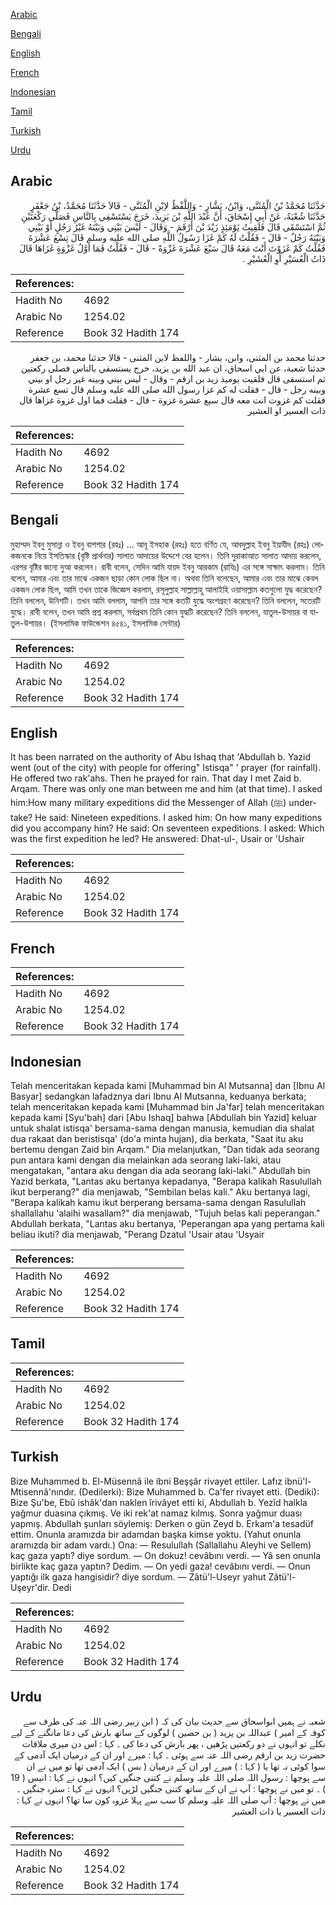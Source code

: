 [Arabic](#arabic)

[Bengali](#bengali)

[English](#english)

[French](#french)

[Indonesian](#indonesian)

[Tamil](#tamil)

[Turkish](#turkish)

[Urdu](#urdu)

## Arabic


<div dir="rtl" lang="ar" style={{fontSize:'larger',backgroundColor:'#f8f9fa',padding:20}}>
حَدَّثَنَا مُحَمَّدُ بْنُ الْمُثَنَّى، وَابْنُ، بَشَّارٍ - وَاللَّفْظُ لاِبْنِ الْمُثَنَّى - قَالاَ حَدَّثَنَا مُحَمَّدُ، بْنُ جَعْفَرٍ حَدَّثَنَا شُعْبَةُ، عَنْ أَبِي إِسْحَاقَ، أَنَّ عَبْدَ اللَّهِ بْنَ يَزِيدَ، خَرَجَ يَسْتَسْقِي بِالنَّاسِ فَصَلَّى رَكْعَتَيْنِ ثُمَّ اسْتَسْقَى قَالَ فَلَقِيتُ يَوْمَئِذٍ زَيْدَ بْنَ أَرْقَمَ - وَقَالَ - لَيْسَ بَيْنِي وَبَيْنَهُ غَيْرُ رَجُلٍ أَوْ بَيْنِي وَبَيْنَهُ رَجُلٌ - قَالَ - فَقُلْتُ لَهُ كَمْ غَزَا رَسُولُ اللَّهِ صلى الله عليه وسلم قَالَ تِسْعَ عَشْرَةَ فَقُلْتُ كَمْ غَزَوْتَ أَنْتَ مَعَهُ قَالَ سَبْعَ عَشْرَةَ غَزْوَةً - قَالَ - فَقُلْتُ فَمَا أَوَّلُ غَزْوَةٍ غَزَاهَا قَالَ ذَاتُ الْعُسَيْرِ أَوِ الْعُشَيْرِ ‏.‏
</div>
<div style={{backgroundColor:'#f8f9fa',padding:20, marginBottom: 10}}><table> <thead> <tr> <th>References:</th> <th></th> </tr> </thead> <tbody><tr><td>Hadith No</td><td>4692</td></tr><tr><td>Arabic No</td><td>1254.02</td></tr><tr><td>Reference</td><td>Book 32 Hadith 174</td></tr></tbody></table></div>


<div dir="rtl" lang="ar" style={{fontSize:'larger',backgroundColor:'#f8f9fa',padding:20}}>
حدثنا محمد بن المثنى، وابن، بشار - واللفظ لابن المثنى - قالا حدثنا محمد، بن جعفر حدثنا شعبة، عن ابي اسحاق، ان عبد الله بن يزيد، خرج يستسقي بالناس فصلى ركعتين ثم استسقى قال فلقيت يوميذ زيد بن ارقم - وقال - ليس بيني وبينه غير رجل او بيني وبينه رجل - قال - فقلت له كم غزا رسول الله صلى الله عليه وسلم قال تسع عشرة فقلت كم غزوت انت معه قال سبع عشرة غزوة - قال - فقلت فما اول غزوة غزاها قال ذات العسير او العشير
</div>
<div style={{backgroundColor:'#f8f9fa',padding:20, marginBottom: 10}}><table> <thead> <tr> <th>References:</th> <th></th> </tr> </thead> <tbody><tr><td>Hadith No</td><td>4692</td></tr><tr><td>Arabic No</td><td>1254.02</td></tr><tr><td>Reference</td><td>Book 32 Hadith 174</td></tr></tbody></table></div>

## Bengali


<div dir="ltr" lang="bn" style={{fontSize:'larger',backgroundColor:'#f8f9fa',padding:20}}>
মুহাম্মদ ইবনু মুসান্না ও ইবনু বাশশার (রহঃ) ... আবূ ইসহাক (রহঃ) হতে বর্ণিত যে, আবদুল্লাহ ইবনু ইয়াযীদ (রহঃ) লোকজনকে নিয়ে ইসতিস্কার (বৃষ্টি প্রার্থনার) সালাত আদায়ের উদ্দেশে বের হলেন। তিনি দুরাকাআত সালাত আদায় করলেন, এরপর বৃষ্টির জন্যে দুআ করলেন। রাবী বলেন, সেদিন আমি যায়দ ইবনু আরকাম (রাযিঃ) এর সঙ্গে সাক্ষাৎ করলাম। তিনি বলেন, আমার এবং তার মাঝে একজন ছাড়া কোন লোক ছিল না। অথবা তিনি বলেছেন, আমার এবং তার মাঝে কেবল একজন লোক ছিল, আমি তখন তাকে জিজ্ঞেস করলাম, রসূলুল্লাহ সাল্লাল্লাহু আলাইহি ওয়াসাল্লাম কতগুলো যুদ্ধ করেছেন? তিনি বললেন, উনিশটি। তখন আমি বললাম, আপনি তার সঙ্গে কতটি যুদ্ধে অংশগ্রহণ করেছেন? তিনি বললেন, সতেরটি যুদ্ধে। রাবী বলেন, তখন আমি প্রশ্ন করলাম, সর্বপ্রথম তিনি কোন যুদ্ধটি করেছেন? তিনি বললেন, যাতুল-উসায়র বা যাতুল-উশায়র। (ইসলামিক ফাউন্ডেশন ৪৫৪১, ইসলামিক সেন্টার)
</div>
<div style={{backgroundColor:'#f8f9fa',padding:20, marginBottom: 10}}><table> <thead> <tr> <th>References:</th> <th></th> </tr> </thead> <tbody><tr><td>Hadith No</td><td>4692</td></tr><tr><td>Arabic No</td><td>1254.02</td></tr><tr><td>Reference</td><td>Book 32 Hadith 174</td></tr></tbody></table></div>

## English


<div dir="ltr" lang="en" style={{fontSize:'larger',backgroundColor:'#f8f9fa',padding:20}}>
It has been narrated on the authority of Abu Ishaq that 'Abdullah b. Yazid went (out of the city) with people for offering" Istisqa" ' prayer (for rainfall). He offered two rak'ahs. Then he prayed for rain. That day I met Zaid b. Arqam. There was only one man between me and him (at that time). I asked him:How many military expeditions did the Messenger of Allah (ﷺ) undertake? He said: Nineteen expeditions. I asked him: On how many expeditions did you accompany him? He said: On seventeen expeditions. I asked: Which was the first expedition he led? He answered: Dhat-ul-, Usair or 'Ushair
</div>
<div style={{backgroundColor:'#f8f9fa',padding:20, marginBottom: 10}}><table> <thead> <tr> <th>References:</th> <th></th> </tr> </thead> <tbody><tr><td>Hadith No</td><td>4692</td></tr><tr><td>Arabic No</td><td>1254.02</td></tr><tr><td>Reference</td><td>Book 32 Hadith 174</td></tr></tbody></table></div>

## French


<div dir="ltr" lang="fr" style={{fontSize:'larger',backgroundColor:'#f8f9fa',padding:20}}>

</div>
<div style={{backgroundColor:'#f8f9fa',padding:20, marginBottom: 10}}><table> <thead> <tr> <th>References:</th> <th></th> </tr> </thead> <tbody><tr><td>Hadith No</td><td>4692</td></tr><tr><td>Arabic No</td><td>1254.02</td></tr><tr><td>Reference</td><td>Book 32 Hadith 174</td></tr></tbody></table></div>

## Indonesian


<div dir="ltr" lang="id" style={{fontSize:'larger',backgroundColor:'#f8f9fa',padding:20}}>
Telah menceritakan kepada kami [Muhammad bin Al Mutsanna] dan [Ibnu Al Basyar] sedangkan lafadznya dari Ibnu Al Mutsanna, keduanya berkata; telah menceritakan kepada kami [Muhammad bin Ja'far] telah menceritakan kepada kami [Syu'bah] dari [Abu Ishaq] bahwa [Abdullah bin Yazid] keluar untuk shalat istisqa' bersama-sama dengan manusia, kemudian dia shalat dua rakaat dan beristisqa' (do'a minta hujan), dia berkata, "Saat itu aku bertemu dengan Zaid bin Arqam." Dia melanjutkan, "Dan tidak ada seorang pun antara kami dengan dia melainkan ada seorang laki-laki, atau mengatakan, "antara aku dengan dia ada seorang laki-laki." Abdullah bin Yazid berkata, "Lantas aku bertanya kepadanya, "Berapa kalikah Rasulullah ikut berperang?" dia menjawab, "Sembilan belas kali." Aku bertanya lagi, "Berapa kalikah kamu ikut berperang bersama-sama dengan Rasulullah shallallahu 'alaihi wasallam?" dia menjawab, "Tujuh belas kali peperangan." Abdullah berkata, "Lantas aku bertanya, 'Peperangan apa yang pertama kali beliau ikuti? dia menjawab, "Perang Dzatul 'Usair atau 'Usyair
</div>
<div style={{backgroundColor:'#f8f9fa',padding:20, marginBottom: 10}}><table> <thead> <tr> <th>References:</th> <th></th> </tr> </thead> <tbody><tr><td>Hadith No</td><td>4692</td></tr><tr><td>Arabic No</td><td>1254.02</td></tr><tr><td>Reference</td><td>Book 32 Hadith 174</td></tr></tbody></table></div>

## Tamil


<div dir="ltr" lang="ta" style={{fontSize:'larger',backgroundColor:'#f8f9fa',padding:20}}>

</div>
<div style={{backgroundColor:'#f8f9fa',padding:20, marginBottom: 10}}><table> <thead> <tr> <th>References:</th> <th></th> </tr> </thead> <tbody><tr><td>Hadith No</td><td>4692</td></tr><tr><td>Arabic No</td><td>1254.02</td></tr><tr><td>Reference</td><td>Book 32 Hadith 174</td></tr></tbody></table></div>

## Turkish


<div dir="ltr" lang="tr" style={{fontSize:'larger',backgroundColor:'#f8f9fa',padding:20}}>
Bize Muhammed b. El-Müsennâ ile ibni Beşşâr riva­yet ettiler. Lafız ibnü'l-Mtisennâ'nındır. (Dedilerki): Bize Muhammed b. Ca'fer rivayet etti. (Dediki): Bize Şu'be, Ebû ishâk'dan naklen îrivâyet etti ki, Abdullah b. Yezîd halkla yağmur duasına çıkmış. Ve iki rek'at namaz kılmış. Sonra yağmur duası yapmış. Abdullah şunları söylemiş: Derken o gün Zeyd b. Erkam'a tesadüf ettim. Onunla aramızda bir adamdan başka kimse yoktu. (Yahut onunla aramızda bir adam vardı.) Ona: — Resulullah (Sallallahu Aleyhi ve Sellem) kaç gaza yaptı? diye sordum. — On dokuz! cevâbını verdi. — Yâ sen onunla birlikte kaç gaza yaptın? Dedim. — On yedi gaza! cevâbını verdi. — Onun yaptığı ilk gaza hangisidir? diye sordum. — Zâtü'l-Useyr yahut Zâtü'l-Uşeyr'dir. Dedi
</div>
<div style={{backgroundColor:'#f8f9fa',padding:20, marginBottom: 10}}><table> <thead> <tr> <th>References:</th> <th></th> </tr> </thead> <tbody><tr><td>Hadith No</td><td>4692</td></tr><tr><td>Arabic No</td><td>1254.02</td></tr><tr><td>Reference</td><td>Book 32 Hadith 174</td></tr></tbody></table></div>

## Urdu


<div dir="rtl" lang="ur" style={{fontSize:'larger',backgroundColor:'#f8f9fa',padding:20}}>
شعبہ نے ہمیں ابواسحاق سے حدیث بیان کی کہ ( ابن زبیر رضی اللہ عنہ کی طرف سے کوفہ کے امیر ) عبداللہ بن یزید ( بن حصین ) لوگوں کے ساتھ بارش کی دعا مانگنے کے لیے نکلے تو انہوں نے دو رکعتیں پڑھیں ، پھر بارش کی دعا کی ۔ کہا : اس دن میری ملاقات حضرت زید بن ارقم رضی اللہ عنہ سے ہوئی ۔ کہا : میرے اور ان کے درمیان ایک آدمی کے سوا کوئی نہ تھا یا ( کہا : ) میرے اور ان کے درمیان ( بس ) ایک آدمی تھا تو میں نے ان سے پوچھا : رسول اللہ صلی اللہ علیہ وسلم نے کتنی جنگیں کیں؟ انہوں نے کہا : انیس ( 19 ) ۔ تو میں نے پوچھا : آپ نے ان کے ساتھ کتنی جنگیں لڑیں؟ انہوں نے کہا : سترہ جنگیں ۔ میں نے پوچھا : آپ صلی اللہ علیہ وسلم کا سب سے پہلا غزوہ کون سا تھا؟ انہوں نے کہا : ذات العسیر یا ذات العشیر
</div>
<div style={{backgroundColor:'#f8f9fa',padding:20, marginBottom: 10}}><table> <thead> <tr> <th>References:</th> <th></th> </tr> </thead> <tbody><tr><td>Hadith No</td><td>4692</td></tr><tr><td>Arabic No</td><td>1254.02</td></tr><tr><td>Reference</td><td>Book 32 Hadith 174</td></tr></tbody></table></div>